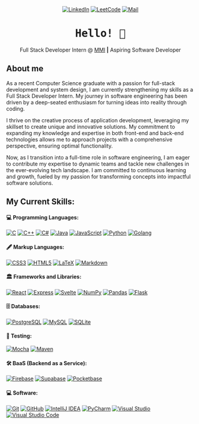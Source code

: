 <div align="center">
<a href="https://www.linkedin.com/in/romanmorenojr/"><img src="https://img.shields.io/badge/LinkedIn-Connect-000000?logo=Linkedin&logoColor=0A66C2&labelColor=ffffff" alt="LinkedIn"></a>
<a href="https://leetcode.com/rmoren21/"><img src="https://img.shields.io/badge/LeetCode-Coding-000000?&logo=LeetCode&logoColor=d16c06&labelColor=ffffff" alt="LeetCode"></a>
<a href="mailto:roman.moreno226@live.com"><img src="https://img.shields.io/badge/Outlook-Email-000000?logo=microsoftoutlook&logoColor=0078D4&labelColor=ffffff" alt="Mail"></a>
</div>

<h1 align='center'><samp><strong>Hello! 👋</strong></samp></h1>
<p align='center'>Full Stack Developer Intern @ <a href="https://mmi-direct.com/">MMI</a> <strong>|</strong> Aspiring Software Developer </p>

## About me

As a recent Computer Science graduate with a passion for full-stack development and system design, I am currently strengthening my skills as a Full Stack Developer Intern. My journey in software engineering has been driven by a deep-seated enthusiasm for turning ideas into reality through coding.  
  
I thrive on the creative process of application development, leveraging my skillset to create unique and innovative solutions. My commitment to expanding my knowledge and expertise in both front-end and back-end technologies allows me to approach projects with a comprehensive perspective, ensuring optimal functionality.  
  
Now, as I transition into a full-time role in software engineering, I am eager to contribute my expertise to dynamic teams and tackle new challenges in the ever-evolving tech landscape. I am committed to continuous learning and growth, fueled by my passion for transforming concepts into impactful software solutions.

## My Current Skills:

<h4>💻 Programming Languages:</h4>
<p>
    <a href="#"><img alt="C" src="https://img.shields.io/badge/C-a8b9cc.svg?logo=c&logoColor=white"></a>
    <a href="#"><img alt="C++" src="https://img.shields.io/badge/C%2b%2b-00599c.svg?logo=cplusplus&logoColor=white"></a>
    <a href="#"><img alt="C#" src="https://custom-icon-badges.demolab.com/badge/C%23-512bd4.svg?logo=csharp&logoColor=white"></a>
    <a href="#"><img alt="Java" src="https://custom-icon-badges.demolab.com/badge/Java-blue.svg?logo=java&logoColor=orange"></a>
    <a href="#"><img alt="JavaScript" src="https://img.shields.io/badge/JavaScript-f7df1e.svg?logo=javascript&logoColor=black"></a>
    <a href="#"><img alt="Python" src="https://img.shields.io/badge/Python-3776ab.svg?logo=python&logoColor=white"></a>
    <a href="#"><img alt="Golang" src="https://img.shields.io/badge/Go-mediumturquoise.svg?logo=go&logoColor=white"></a>
</p>

<h4>🖋️ Markup Languages:</h4>
<p>
    <a href="#"><img alt="CSS3" src="https://img.shields.io/badge/CSS3-0078d7.svg?logo=css3&logoColor=white"></a>
    <a href="#"><img alt="HTML5" src="https://img.shields.io/badge/HTML5-e34f26.svg?logo=html5&logoColor=white"></a>
    <a href="#"><img alt="LaTeX" src="https://img.shields.io/badge/LaTeX-008080.svg?logo=latex&logoColor=white"></a>
    <a href="#"><img alt="Markdown" src="https://img.shields.io/badge/Markdown-000000.svg?logo=markdown&logoColor=white"></a>
</p>

<h4>🏛️ Frameworks and Libraries:</h4>
<p>
    <a href="#"><img alt="React" src="https://img.shields.io/badge/React-20232a.svg?logo=react&logoColor=%2361DAFB"></a>
    <a href="#"><img alt="Express" src="https://img.shields.io/badge/Express-f7df1e.svg?logo=Express&logoColor=%white"></a>
    <a href="#"><img alt="Svelte" src="https://img.shields.io/badge/Svelte-e34f26.svg?logo=svelte&logoColor=white"></a>
    <a href="#"><img alt="NumPy" src="https://img.shields.io/badge/Numpy-013243.svg?logo=numpy&logoColor=white"></a>
    <a href="#"><img alt="Pandas" src="https://img.shields.io/badge/Pandas-150458.svg?logo=pandas&logoColor=white"></a>
    <a href="#"><img alt="Flask" src="https://img.shields.io/badge/Flask-000000.svg?logo=flask&logoColor=white"></a>
</p>

<h4>🗄️ Databases:</h4>
<p>
    <a href="#"><img alt="PostgreSQL" src="https://img.shields.io/badge/PostgreSQL-0078d7.svg?logo=postgresql&logoColor=white"></a>
    <a href="#"><img alt="MySQL" src="https://img.shields.io/badge/MySQL-00f.svg?logo=mysql&logoColor=white"></a>
    <a href="#"><img alt="SQLite" src ="https://img.shields.io/badge/SQLite-07405e.svg?logo=sqlite&logoColor=white"></a>
</p>

 <h4>🧪 Testing:</h4>
 <p>
     <a href="#"><img alt="Mocha" src="https://img.shields.io/badge/Mocha-sienna.svg?logo=mocha&logoColor=white"></a>
     <a href="#"><img alt="Maven" src="https://img.shields.io/badge/Maven-20232a.svg?logo=apache&logoColor=firebrick"></a>


 </p>

<!---<h4>☁️ Cloud Hosting:</h4>-->

<h4>🛠️ BaaS (Backend as a Service):</h4>
<p>
    <a href="#"><img alt="Firebase" src="https://img.shields.io/badge/Firebase-white.svg?logo=firebase&logoColor=gold"></a>
    <a href="#"><img alt="Supabase" src="https://img.shields.io/badge/Supabase-black.svg?logo=supabase&logoColor=springgreen"></a>
    <a href="#"><img alt="Pocketbase" src="https://img.shields.io/badge/Pocketbase-white.svg?logo=pocketbase&logoColor=black"></a>
</p>

<h4>💻 Software:</h4>
<p>
    <a href="#"><img alt="Git" src="https://img.shields.io/badge/Git-f05032.svg?logo=git&logoColor=white"></a>
    <a href="#"><img alt="GitHub" src="https://img.shields.io/badge/GitHub-181717.svg?logo=github&logoColor=white"></a>
    <a href="#"><img alt="IntelliJ IDEA" src="https://img.shields.io/badge/IntelliJ%20IDEA-000000.svg?logo=intellijidea&logoColor=white"></a>
    <a href="#"><img alt="PyCharm" src="https://img.shields.io/badge/PyCharm-000000.svg?logo=pycharm&logoColor=white"></a>
    <a href="#"><img alt="Visual Studio" src="https://img.shields.io/badge/Visual%20Studio-5c2d91.svg?logo=visual-studio&logoColor=white"></a>
    <a href="#"><img alt="Visual Studio Code" src="https://img.shields.io/badge/Visual%20Studio%20Code-0078d7.svg?logo=visual-studio-code&logoColor=white"></a>
</p>
